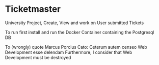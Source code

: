# Ticketmaster
University Project, Create, View and work on User submitted Tickets

To run first install and run the Docker Container containing the Postgresql DB





To (wrongly) quote Marcus Porcius Cato:
Ceterum autem censeo Web Development esse delendam
Furthermore, I consider that Web Development must be destroyed
